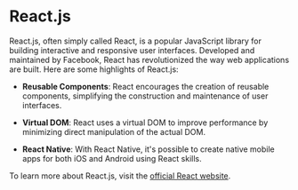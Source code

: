 # React.js

React.js, often simply called React, is a popular JavaScript library for building interactive and responsive user interfaces. Developed and maintained by Facebook, React has revolutionized the way web applications are built. Here are some highlights of React.js:

- **Reusable Components**: React encourages the creation of reusable components, simplifying the construction and maintenance of user interfaces.

- **Virtual DOM**: React uses a virtual DOM to improve performance by minimizing direct manipulation of the actual DOM.

- **React Native**: With React Native, it's possible to create native mobile apps for both iOS and Android using React skills.

To learn more about React.js, visit the [official React website](https://reactjs.org/).
